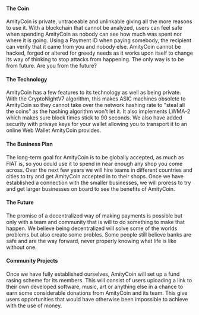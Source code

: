 #### The Coin

AmityCoin is private, untraceable and unlinkable giving all the more reasons to use it. With a blockchain that cannot be analyzed,
users can feel safe when spending AmityCoin as nobody can see how much was spent nor where it is going. Using a Payment ID when paying
somebody, the recipient can verify that it came from you and nobody else. AmityCoin cannot be hacked, forged or altered for greedy needs as it works upon itself to change its way of thinking to stop attacks from happening. The only way is to be from future.  Are you from the future?

#### The Technology

AmityCoin has a few features to its technology as well as being private. With the CryptoNightV7 algorithm, this makes ASIC machines
obsolete to AmityCoin so they cannot take over the network hashing rate to "steal all the coins" as the hashing algorithm won't let it. 
It also implements LWMA-2 which makes sure block times stick to 90 seconds. We also have added security with privaye keys for your 
wallet allowing you to transport it to an online Web Wallet AmityCoin provides.

#### The Business Plan

The long-term goal for AmityCoin is to be globally accepted, as much as FIAT is, so you could use it to spend in near enough 
any shop you come across. Over the next few years we will hire teams in different countries and cities to try and get AmityCoin
accepted in to their shops. Once we have established a connection with the smaller businesses, we will proress to try and 
get larger businesses on board to see the benefits of AmityCoin.

#### The Future

The promise of a decentralized way of making payments is possible but only with a team and community that is will to do something 
to make that happen. We believe being decentralized will solve some of the worlds problems but also create some probles.  Some people still believe banks are safe and are the way forward, never properly knowing what life is like without one.

#### Community Projects

Once we have fully established ourselves, AmityCoin will set up a fund rasing scheme for its members. This will consist of users
uploading a link to their own developed software, music, art or anything else in a chance to earn some considerable donations from
AmityCoin and its team. This give users opportunities that would have otherwise been impossible to achieve with the use of money.
